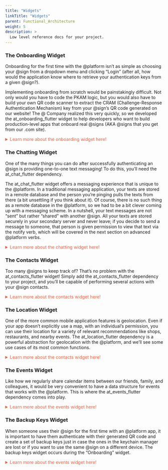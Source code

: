 ```yaml
---
title: "Widgets"
linkTitle: "Widgets"
parent: Functional_Architecture
weight: 5
description: >
  Low level reference docs for your project.
---
```


<!-- Onboarding Widget -->

### The Onboarding Widget

Onboarding for the first time with the @platform isn’t as simple as choosing your @sign from a dropdown menu and clicking “Login” (after all, how would the application know where to retrieve your authentication keys from a given @sign?). 

Implementing onboarding from scratch would be painstakingly difficult. Not only would you have to code the PKAM logic, but you would also have to build your own QR code scanner to extract the CRAM (Challenge-Response Authentication Mechanism) key from your @sign’s QR code generated on our website! The @ Company realized this very quickly, so we developed the at_onboarding_flutter widget to help developers who want to build production-level apps that onboard real @signs (AKA @signs that you get from our .com site).

<details>
<summary style="color: #F05F3E"> Learn more about the onboarding widget here!</summary>

{{% alert title="Note" color="warning" %}}
This dependency value may not be up-to-date so be sure to check it out on our [pub.dev](https://pub.dev/packages/at_onboarding_flutter)!
{{% /alert %}}

#### Use this package as a library

```
at_onboarding_flutter: ^1.0.0+4
```

 
The “Onboarding” widget is very handy in that you do not need to call the “onboard” or “authenticate” methods from the service file of the application to get it running. Instead, it will ask us to specify the following parameters (descriptions for each parameter are written in the comments):

```dart
class Onboarding {
 ///Required field as for navigation.
 final BuildContext context;

 ///Onboards the given [atsign] if not null.
 ///If [atsign] is null then it takes the atsign from keychain.
 ///If [atsign] is empty then it directly jumps into authenticate 
 ///without performing onboarding. (or)
 ///If [atsign] is empty then it just presents pairAtSign screen 
 ///without onboarding the atsign. (or)
 ///Just provide an empty string for ignoring existing atsign in 
 ///keychain or app's atsign.
 final String atsign;

 ///The atClientPreference [required] to continue with the onboarding.   
 ///atClientPreference is an instance of a class in the  
 ///at_client_mobile library that stores a number of important 
 ///attributes like the namespace of the application, the CRAM key of  
 ///an @sign, the root domain we want the project to communicate 
 ///with, and so on. 
 final AtClientPreference atClientPreference;

 ///The root domain for our project. By default, the plugin connects 
 ///to [root.atsign.org] to perform onboarding.
 final String domain;

 ///The color of the screen to match with the app's aesthetics. 
 ///default it is [black].
 final Color appColor;

 ///If logo is not null, then it displays the widget on the left side 
 ///of appbar. Else, it displays nothing.
 final Widget logo;

 ///Function returns atClientServiceMap on successful onboarding along 
 ///with onboarded @sign. Assign these returned values to the relevant 
 ///variables in your project’s service file.
 final Function(Map<String, AtClientService>, String) onboard;

 ///Function returns error if onboarding fails for an @sign.
 final Function(Object) onError;

 ///After successful onboarding, the app will be redirected to this 
 ///screen if it is not null.
 final Widget nextScreen;

 ///After the first successful onboarding, the app will get redirected 
 ///to this screen if not null.
 final Widget fistTimeAuthNextScreen;

 final AtSignLogger _logger = AtSignLogger('At Onboarding Flutter');

 Onboarding({Key key,
   @required this.context,
   this.atsign,
   @required this.onboard,
   @required this.onError,
   this.nextScreen,
   this.fistTimeAuthNextScreen,
   @required this.atClientPreference,
   this.appColor,
   this.logo,
   this.domain})
 ...
}
```


To see an actual implementation of the onboarding widget, let’s revisit the _login function in the at_hello_world app with some updated code:


```dart
/// Return an “Onboarding” widget that walks the individual through
/// the onboarding procedure for any real @sign.
_login() async {
 return Onboarding(
     context: context,
     /// Ensure that the “root” attribute is assigned to 
     /// “root.atsign.org” 
     domain: AtConfig.root
     atClientPreference: await 
        _serverDemoService.getAtClientPreference(),
     appColor: Color.fromARGB(255, 240, 94, 62),
     onboard: (atClientServiceMap, atsign) {
       _serverDemoService.atClientServiceMap = atClientServiceMap;
       _serverDemoService.atSign = atsign;
     },
     onError: (error) {
       print(error);
     },
     /// Remove the constructor in HomeScreen. You can call the @sign
     /// with the getAtSign() method in the service file. 
     nextScreen: HomeScreen(),
 );
}
```


All of the parameters in the “Onboarding” widget can be populated very easily with either methods from the project’s service file (e.g. getAtClientPreference()) or special variables from the app itself (e.g. context). “Onboarding” is capable of handling all instances of an @sign (e.g. a particular @sign does not exist, a particular @sign exists but needs to be paired with a QR code to the device, a particular @sign exists and its keys are already in the device’s keychain manager). By using this widget, what would have taken several screens and many lines of code can be completely bypassed with a single return statement!

That’s all for the “Onboarding” widget. Before moving on from this subsection, we highly recommend implementing the widget in your own application and onboarding a real @sign to understand its intended user journey. If you’re interested, these are the steps to implement the “Onboarding” widget in the at_hello_world project:

Update your Android Studio, Flutter SDK, and Dart SDK to their latest versions. Place the at_onboarding_flutter dependency in pubspec.yaml.
Follow the setup procedure for the “Onboarding” widget in the “AndroidManifest” (android -> app -> src -> main -> AndroidManifest.xml) and “gradle” file (android -> app -> build.gradle) of the at_hello_world project. You may also need to update the “classpath” of the android gradle build tool to 3.5.4 (this can be done by going to android -> gradle -> build.gradle and editing the first classpath in the “dependencies” brackets). This must be completed in order to set up the permission for the QR code scanner to access your camera. Find those steps on the pub.dev site for at_onboarding_flutter here.
Get a free @sign from atsign.com. Generate its QR code, and drag/drop the created file directly into the emulator. Confirm that the QR code image appears in the “Files” or “Drive” app of the emulator you’re using (assuming that it is an Android emulator).
In “at_conf.dart”, update the “root” variable from 'vip.ve.atsign.zone' to 'root.atsign.org'. This ensures that the project points to the domain that is used in production as opposed to the one for the virtual environment.
Replace the existing code in the _login() function with what we wrote above. Double-check that no errors arise (you’ll likely have to tweak the names of a couple of methods in the service file, because some of them begin with the “_” private designation). 
Fire the app on your emulator. Although the dropdown menu will still appear (since we didn’t change any of that code), we will not be authenticating with any of the testable @signs. If you’d like, simply remove the “DropdownButton” widget so that we can eliminate the list of testable @signs. Click on the “Login” button.
Assuming that you haven’t previously authenticated with a real @sign, the “Onboarding” widget should prompt you with a request to upload your QR code. Upload the QR code you saved onto the emulator earlier and wait for the authentication to complete.
If no errors form, the “Onboarding” widget should take you seamlessly to the “Home” screen, where you can add & retrieve key/value pairs directly from your very own secondary server! The next time you authenticate (i.e. restart the application), the “Onboarding” widget should detect the authentication keys placed in your device’s keychain manager and guide you directly to the “Home” screen.
</details>

<!-- Onboarding Widget Ends-->

<!-- Chats Widget-->

### The Chatting Widget

One of the many things you can do after successfully authenticating an @sign is providing one-to-one text messaging! To do this, you’ll need the at_chat_flutter dependency.

The at_chat_flutter widget offers a messaging experience that is unique to the @platform. In a traditional messaging application, your texts are stored in a remote database and the person you’re pinging pulls the texts from there (a bit unsettling if you think about it). Of course, there is no such thing as a remote database in the @platform, so we had to be a bit clever coming up with a messaging scheme. In a nutshell, your text messages are not “sent” but rather “shared” with another @sign. All your texts are stored securely in your secondary server and never leave; if you decide to send a message to someone, that person is given permission to view that text via the notify verb, which will be covered in the next section on advanced @platform verbs. 

<details>
<summary style="color: #F05F3E"> Learn more about the chatting widget here! </summary>

{{% alert title="Note" color="warning" %}}
This dependency value may not be up-to-date so be sure to check it out on our [pub.dev](https://pub.dev/packages/at_chat_flutter)!
{{% /alert %}}

#### Use this package as a library

```
at_chat_flutter: ^1.0.1
```

Although this messaging dynamic might sound a bit involved, set up is quite easy! To get a feel for using the “Chatting” widget, it’s best to follow along with the at_chats demo application.

The general flow of all @platform widgets is onboarding an @sign => initializing the service object => creating the actual widgets. Assuming we’ve already onboarded an @sign, let’s look at the steps to initialize our chat service:

(The following code snippets are taken directly from at_chats. While there will be explanations, don’t worry too much about all the variables!)

```dart
getAtSignAndInitializeChat() async {
 /// In the at_chats app, the onboarded @sign is displayed at the top 
 /// of the Second Screen. We set that @sign to [currentAtSign].
 String currentAtSign = await clientSdkService.getAtSign();
 /// Set [activeAtSign], which is the variable that gets displayed, to
 /// [currentAtSign] using setState(() {}).
 setState(() {
   activeAtSign = currentAtSign;
 });
 /// Initialize a List of Strings called [allAtSigns] that we will 
 /// eventually display in the dropdown on the Second Screen. Here, we 
 /// simply pull an existing List from the at_demo_data dependency.
 List<String> allAtSigns = at_demo_data.allAtsigns;
 /// We want to remove the [activeAtSign] from this List because we 
 /// can't chat with ourselves!
 allAtSigns.remove(activeAtSign);
 /// Again, call setState(() {}) to assign [allAtSigns] to the 
 /// variable [atSigns] that will be used in the dropdown widget.
 setState(() {
   atSigns = allAtSigns;
 });
 /// This is the only at_chat_flutter related function! 
 /// initializeChatService takes in an AtClientImpl instance, the 
 /// currently onboarded @sign, and the root domain for this project. 
 /// As its name suggest, this function will prepare the chat service 
 /// for us.
 initializeChatService(
     clientSdkService.atClientServiceInstance.atClient, activeAtSign,
     rootDomain: MixedConstants.ROOT_DOMAIN);
}


Because getAtSignandInitializeChat() is an initialization function, it is best to call it in the initState() function at the top of the _SecondScreenState class. The only other thing we need to do before calling the “Chatting” widget is deciding who we’d like to chat with.

setAtsignToChatWith() {
 /// This function is as simple as calling the setChatWithAtSign() 
 /// function from the at_chat_flutter dependency with 
 /// [chatWithAtSign] passed in! [chatWithAtSign] is simply the @sign 
 /// that a user selects from the dropdown on the screen.
 setChatWithAtSign(chatWithAtSign);
}
```


We won’t want to call setAtsignToChatWith() in initState() because the function won’t know which @sign we’re communicating with until the individual selects it from the dropdown widget. Instead, it makes the most sense to place this function in the button (FlatButton for the at_chats app) that determines the navigation to the next screen. For at_chats, clicking the “Chat options” FlatButton will check to make sure that the “chatWithAtSign” variable is populated before it calls setAtsignToChatWith() and switches the “showOptions” variable to true, which allows the individual to see the two options for viewing the chatbox. 

Now, for the moment of truth: once we’ve initialized the chat service, how do we create the actual chat screen? In most tutorials, you’ll probably be guided through a UI-heavy demo of different chatbox components and pairing a backend service. With the @platform, however, it’s really just one line of code:

(This snippet is directly from third_screen.dart in the at_chats project!)

```dart
class _ThirdScreenState extends State<ThirdScreen> {
 @override
 Widget build(BuildContext context) {
   return Scaffold(
     appBar: AppBar(title: Text('Chat')),
     /// You can simply set the body parameter of Scaffold widget
     /// to the ChatScreen widget from the at_chat_flutter dependency!
     body: ChatScreen(
       /// Optional parameters to customize your ChatScreen widget.
       /// You can find the full list of parameters in our Github 
       /// under the at_widgets repository.
       height: MediaQuery.of(context).size.height,
       incomingMessageColor: Colors.blue[100],
       outgoingMessageColor: Colors.green[100],
       isScreen: true,
     ),
   );
 }
}
```


By initializing the chat service and calling the ChatScreen() widget, you can make a fully-functioning one-to-one messaging application! While the ChatScreen widget offers a number of ways to customize your chatbox, if you’d like to build your own widget from scratch, you can use the at_chat_flutter dependency as a basis for creating your personal chat library that works with the @platform.  

</details>


<!-- Chats Widget Ends-->

<!-- Contacts Widget-->

### The Contacts Widget

Too many @signs to keep track of? That’s no problem with the at_contacts_flutter widget! Simply add the at_contacts_flutter dependency to your project, and you’ll be capable of performing several actions with your @sign contacts.

<details>
<summary style="color: #F05F3E"> Learn more about the contacts widget here! </summary>

{{% alert title="Note" color="warning" %}}
This dependency value may not be up-to-date so be sure to check it out on our [pub.dev](https://pub.dev/packages/at_contacts_flutter)!
{{% /alert %}}

#### Use this package as a library
```
at_contacts_flutter: ^1.0.0
```


In order to implement the at_contacts_flutter widget, you must first, of course, create an AtClientService instance and authenticate an @sign.

After you have successfully onboarded an @sign, you can add a page where you may choose to show your contacts or show your blocked contacts. On load of this page, you will want to initialize the contacts service, similar to initializing the at_chats service. The contacts service needs to be initialised with the atClient from the AtClientService, current @sign, and the root domain.

```dart 
initializeContactsService(
clientSdkService.atClientServiceInstance.atClient,
activeAtSign,
rootDomain: MixedConstants.ROOT_DOMAIN);
```

After successfully initializing the contact service, you will now be capable of getting the list of contacts that exist for the authenticated @sign. This is as easy as simply passing the contacts into a variable. 

```dart 
var _result = await _contactService.fetchContacts();
```


This fetchContacts() function exists in the _contactService file, which can be found within the at_contact’s  ‘services’ folder. If you want to do more than just get the list of contacts, you have the capability of adding more contacts to this list, in addition to removing or blocking any. 
In order to retrieve the list of blocked contacts, it is similar to retrieving the regular list of contacts. The code from the example app demonstrates this well.

```dart 
Class BlockedScreen extends StatefulWidget{
  @override
  _BlockedScreenState createState() => _BlockedScreenState();
}

class _BlockedScreenState extends State<BlockedScreen> {
  // Here, we are initializing a ContactService object in order
  // to call our list of blocked contacts later within our widget.
  // Refer to how the list is populated within the example app
  ContactService _contactService;
  @override 
  void initState() {
    _contactService = ContactService();
    _contactService.fetchBlockContactList();
    super.initState();
}
```


To block a contact, it is as easy as calling the blockUnblock method. If a contact is blocked, it will unblock the contact. If the contact is not blocked, it will block it for you. 

```dart
await _contactService.blockUnblockContact(contact: _atSign_you_wish_toBlockUnblock);
```

After you block a contact, you may wish to  have that contact removed from the list. All you have to do is simply implement the code below:

```dart
await _contactService.deleteAtSign(atSign: _atSign_you_wish_toRemove);
```

Along with the previously stated functionalities, the at_contacts_flutter package also provides the UI so there’s no need to set up a separate page to house these functions!

</details>

### The Location Widget

One of the more common mobile application features is geolocation. Even if your app doesn’t explicitly use a map, with an individual’s permission, you can use their location for a variety of relevant recommendations like shops, restaurants, and nearby events. The at_location_flutter dependency is a powerful abstraction for geolocation with the @platform, and we’ll see some use cases of its most common functions.

<details>
<summary style="color: #F05F3E"> Learn more about the contacts widget here! </summary>

{{% alert title="Note" color="warning" %}}
This dependency value may not be up-to-date so be sure to check it out on our [pub.dev](https://pub.dev/packages/at_location_flutter)!
{{% /alert %}}

#### Use this package as a library

```
at_location_flutter: ^1.0.3
```

Once we’ve successfully onboarded an @sign, let’s initialize our location service. For this subsection, we’ll base our code off of the example app in the Github directory for at_location_flutter. 

```dart
initService() {
 /// A different way to call the currently onboarded @sign. In 
 /// practice, it is better to write a getAtSign() method in your 
 /// project's service file. This variable is used to display the 
 /// onboarded @sign at the top of the screen.
 activeAtSign =
     clientSdkService.atClientServiceInstance.atClient.currentAtSign;
 /// initializeLocationService() is a function from 
 /// at_location_flutter that's located in init_location_service.dart. 
 /// This function takes  in an AtClientImpl instance, the currently
 /// onboarded @sign, a GlobalKey to access the NavigatorState (for 
 /// navigating between routes), and the domain we want to point our 
 /// project to.
 initializeLocationService(
     clientSdkService.atClientServiceInstance.atClient,
     activeAtSign,
     NavService.navKey,
     rootDomain: MixedConstants.ROOT_DOMAIN
 );
}
```

As is the case with most @platform widgets, you can call this initialization function in the initState() function of your class. 

Once our location service is ready to go, you can let the authenticated individual freely send and request locations to/from other @sign customers. These capabilities are made possible with the “sendShareLocationNotification” and “send RequestLocationNotification” functions (which exist in the init_location_service.dart file).

```dart
ElevatedButton(
 onPressed: () async {
   /// checkAtsign() is a helper functions that ensures the entered 
   /// @sign (for sending/requesting a location) is valid. It is
   /// unique to the example app in the at_location_flutter Github
   /// directory.
   bool result = await checkAtsign();
   if (!result) {
     CustomToast().show('@sign not valid', context);
     return;
   }
   /// This function takes in the @sign receiving the location
   /// notification as well as the duration (in minutes) of
   /// how long this shared location persists on the receiving
   /// @sign's secondary server.
   await sendShareLocationNotification(receiver, 30);
 },
 child: Text('Send Location'),
),
ElevatedButton(
 onPressed: () async {
   bool result = await checkAtsign();
   if (!result) {
     CustomToast().show('@sign not valid', context);
     return;
   }
   /// Similar to the previous function,
   /// "sendRequestLocationNotification" needs the @sign to
   /// request a location from.
   await sendRequestLocationNotification(receiver);
 },
 child: Text('Request Location'),
),
```


While the above two functions are certainly useful, there is another widget in the at_location_flutter dependency that offers a more elegant UI for sending your location, requesting locations, and even visualizing your current position. That widget is called “HomeScreen”. 

```dart
/// When an individual clicks on the ElevatedButton that says “Show 
/// map”, the Navigator will lead them to the HomeScreen().
ElevatedButton(
 onPressed: () {
   Navigator.of(context).push(MaterialPageRoute(
     builder: (BuildContext context) => HomeScreen(),
   ));
 },
 child: Text('Show map'),
),
```


The HomeScreen displays a map with your location and offers two options (contained in “Task” widgets) that provide more user-friendly versions of the  “sendShareLocationNotification” and “send RequestLocationNotification” functions (if you’re curious, these more elegant widgets are called ShareLocationSheet() and RequestLocationSheet() respectively). When you click on one of these tasks, a popup will appear to enter a receiving @sign (and duration for sharing a location), and any task you complete will appear in the bottom white region of the screen with its current status. 

That’s all for the “Location” widget! If you want to test the at_location_flutter dependency for yourself, feel free to start by cloning the example app from the at_location_flutter Github repository. For more intricate functions like the location notification stream, our Github would be an excellent place to learn more.


</details>

<!-- End Location Widget-->

<!-- Events Widget-->

### The Events Widget

Like how we regularly share calendar items between our friends, family, and colleagues, it would be very convenient to have a data structure for events that works with the @platform. This is where the at_events_flutter dependency comes into play.


<details>
<summary style="color: #F05F3E"> Learn more about the events widget here! </summary>

{{% alert title="Note" color="warning" %}}
This dependency value may not be up-to-date so be sure to check it out on our [pub.dev](https://pub.dev/packages/at_events_flutter)!
{{% /alert %}}

#### Use this package as a library
```
at_events_flutter: ^1.0.0
```

The first step, as you very well may have guessed, is the initialization of the event service. Like the previous few widgets discussed above, we’ll be examining snippets from the [example app](https://github.com/atsign-foundation/at_widgets/tree/trunk/at_events_flutter/example) in the at_event_flutter Github directory throughout this subsection. 

```dart
initService() {
 activeAtSign =
     clientSdkService.atClientServiceInstance.atClient.currentAtSign;
 /// Unlike most of the initialization functions, our event 
 /// initializer only needs an AtClientImpl instance and an optional 
 /// argument for the root domain.
initialiseEventService(clientSdkService.atClientServiceInstance.atClient,
     rootDomain: MixedConstants.ROOT_DOMAIN);
}

```

The most important function in the at_event_flutter library is CreateEvent(), which builds an instance of a CreateEvent that can be customized and shared across different @signs:

```dart
TextButton(
 onPressed: () {
   /// bottomSheet will return a pop up screen that takes up 90%
   /// of the screen height. 
   bottomSheet(
       CreateEvent(), MediaQuery.of(context).size.height * 0.9);
 },
 child: Container(
   height: 40,
   child:
       Text('Create event', style: TextStyle(color: Colors.black)),
 ),
```

CreateEvent() is a separate screen in the application that guides an individual through a list of fields they can populate to provide information about their event. If you look into the CreateEvent class, you’ll see that these fields are stored in an object called “eventData”, which is an instance of an [EventNotificationModel](https://github.com/atsign-foundation/at_widgets/blob/trunk/at_events_flutter/lib/models/event_notification.dart). It’s full list of attributes is below (the ones with comments are used in the CreateEvent class):

```dart
class EventNotificationModel {
 EventNotificationModel();
 String atsignCreator;
 bool isCancelled;
 /// The title of the event.
 String title;
 /// A location serving as the event's venue.
 Venue venue;
 /// An object that stores info like event date, start time, and repeat duration.
 Event event;
 String key;
 AtGroup group;
 bool isSharing;
 bool isUpdate; //when an event data is being updated , this should be true.
 ...
}
```

“eventData” is a crucial data structure that’s used not just in creating an event but updating and deleting events as well. The init_events_service.dart file illustrates a variety of functions that can be used to perform useful actions on these objects. 

One important feature of the example app is its EventList class, which doesn’t come directly with the at_events_flutter dependency:

```dart
TextButton(
 onPressed: () {
   Navigator.push(
     context,
     MaterialPageRoute(
       builder: (context) => EventList(),
     ),
   );
 },
```

This seemingly harmless class is actually doing quite a bit of work behind the scenes! EventList listens to an event stream that comes from an EventService object (a class within the at_event_flutter dependency) and displays them in a ListView format. Clicking on one of these events, you’ll be navigated to a popup of a CreateEvent instance with its “isUpdate” parameter set to true. This allows you to edit and save any event of your choice!

</details>

### The Backup Keys Widget

When someone uses their @sign for the first time with an @platform app, it is important to have them authenticate with their generated QR code and create a set of backup keys just in case the ones in the keychain manager are lost or if you want to use the same @sign on a different device. The backup keys widget occurs during the “Onboarding” widget. 

<details>
<summary style="color: #F05F3E"> Learn more about the events widget here! </summary>

{{% alert title="Note" color="warning" %}}
This dependency value may not be up-to-date so be sure to check it out on our [pub.dev](https://pub.dev/packages/at_backupkey_flutter)!
{{% /alert %}}

#### Use this package as a library
```
at_onboarding_flutter: ^1.0.0+4
```

You may notice that in order to get the at_backupKeys_flutter package, you can simply pull from the at_onboarding_flutter widget which houses the at_backupkeys_flutter widget! See below the process of at_onboarding_flutter to see where at_backupkeys_flutter comes into play!

<div class="row">
  <div class="column" style="float: left;
  width: 33.33%; padding-left: 50px">
    <img src="/Widgets/enterAtsign.png" alt="at_cookbook"style="width:89%;">
  </div>
  <div class="column" style="float: left;
  width: 33.33%; padding-left: 25px">
    <img src="/Widgets/qrCodeUpload.png" alt="at_cookbook" style="width:82%;">
  </div>
  <div class="column"style="float: left;
  width: 33.33%;">
     <img src="/Widgets/backupKeys_save.png" alt="at_cookbook"style="width:75%;">
  </div>
</div>

After inputting what @sign you wish to pair, you will need to upload the QR code retrieved from atsign.com. The emulator in the picture is not hooked up to a camera, so a small GIF of a house is there to fill where the camera would be. After successfully uploading and authenticating with the QR code, the backup key widget will be introduced to you! From the save option, you will be prompted to either save your keys to the files folder of the device or upload the keys to an associated Google Drive.  

Fortunately, implementing the backup key widget is painless as it is a part of the onboarding widget! If you have already implemented the onboarding widget, there’s no code you need to write!
